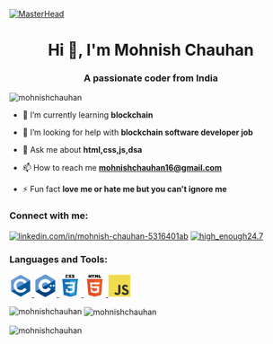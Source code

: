 [![MasterHead](https://user-images.githubusercontent.com/95478989/198955082-6e78ebb5-e1e4-49f9-8d32-6e5af3984dcd.gif)](https://mohnishchauhan.io)
<h1 align="center">Hi 👋, I'm Mohnish Chauhan</h1>
<h3 align="center">A passionate coder from India</h3>

<p align="left"> <img src="https://camo.githubusercontent.com/8bf6f6d78abc81fcf9c49f10649423e73ea44bc248e83aaae8759d401c829a84/68747470733a2f2f70687973696373677572756b756c2e66696c65732e776f726470726573732e636f6d2f323031392f30322f6368617261637465722d312e676966" alt="mohnishchauhan" /> </p>

- 🌱 I’m currently learning **blockchain**

- 🤝 I’m looking for help with **blockchain software developer job**

- 💬 Ask me about **html,css,js,dsa**

- 📫 How to reach me **mohnishchauhan16@gmail.com**

- ⚡ Fun fact **love me or hate me but you can't ignore me**

<h3 align="left">Connect with me:</h3>
<p align="left">
<a href="https://linkedin.com/in/linkedin.com/in/mohnish-chauhan-5316401ab" target="blank"><img align="center" src="https://raw.githubusercontent.com/rahuldkjain/github-profile-readme-generator/master/src/images/icons/Social/linked-in-alt.svg" alt="linkedin.com/in/mohnish-chauhan-5316401ab" height="30" width="40" /></a>
<a href="https://instagram.com/high_enough24.7" target="blank"><img align="center" src="https://raw.githubusercontent.com/rahuldkjain/github-profile-readme-generator/master/src/images/icons/Social/instagram.svg" alt="high_enough24.7" height="30" width="40" /></a>
</p>

<h3 align="left">Languages and Tools:</h3>
<p align="left"> <a href="https://www.cprogramming.com/" target="_blank" rel="noreferrer"> <img src="https://raw.githubusercontent.com/devicons/devicon/master/icons/c/c-original.svg" alt="c" width="40" height="40"/> </a> <a href="https://www.w3schools.com/cpp/" target="_blank" rel="noreferrer"> <img src="https://raw.githubusercontent.com/devicons/devicon/master/icons/cplusplus/cplusplus-original.svg" alt="cplusplus" width="40" height="40"/> </a> <a href="https://www.w3schools.com/css/" target="_blank" rel="noreferrer"> <img src="https://raw.githubusercontent.com/devicons/devicon/master/icons/css3/css3-original-wordmark.svg" alt="css3" width="40" height="40"/> </a> <a href="https://www.w3.org/html/" target="_blank" rel="noreferrer"> <img src="https://raw.githubusercontent.com/devicons/devicon/master/icons/html5/html5-original-wordmark.svg" alt="html5" width="40" height="40"/> </a> <a href="https://developer.mozilla.org/en-US/docs/Web/JavaScript" target="_blank" rel="noreferrer"> <img src="https://raw.githubusercontent.com/devicons/devicon/master/icons/javascript/javascript-original.svg" alt="javascript" width="40" height="40"/> </a> </p>

<p><img align="left" src="https://github-readme-stats.vercel.app/api/top-langs?username=mohnishchauhan&show_icons=true&locale=en&layout=compact" alt="mohnishchauhan" /></p>

<p>&nbsp;<img align="center" src="https://github-readme-stats.vercel.app/api?username=mohnishchauhan&show_icons=true&locale=en" alt="mohnishchauhan" /></p>

<p><img align="center" src="https://github-readme-streak-stats.herokuapp.com/?user=mohnishchauhan&" alt="mohnishchauhan" /></p>
